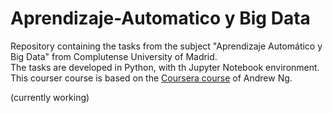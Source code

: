 # Aprendizaje-Automatico y Big Data
Repository containing the tasks from the subject "Aprendizaje Automático y Big Data" from Complutense University of Madrid.   
The tasks are developed in Python, with th Jupyter Notebook environment.
This courser course is based on the [Coursera course](https://www.coursera.org/learn/machine-learning) of Andrew Ng.

(currently working)
